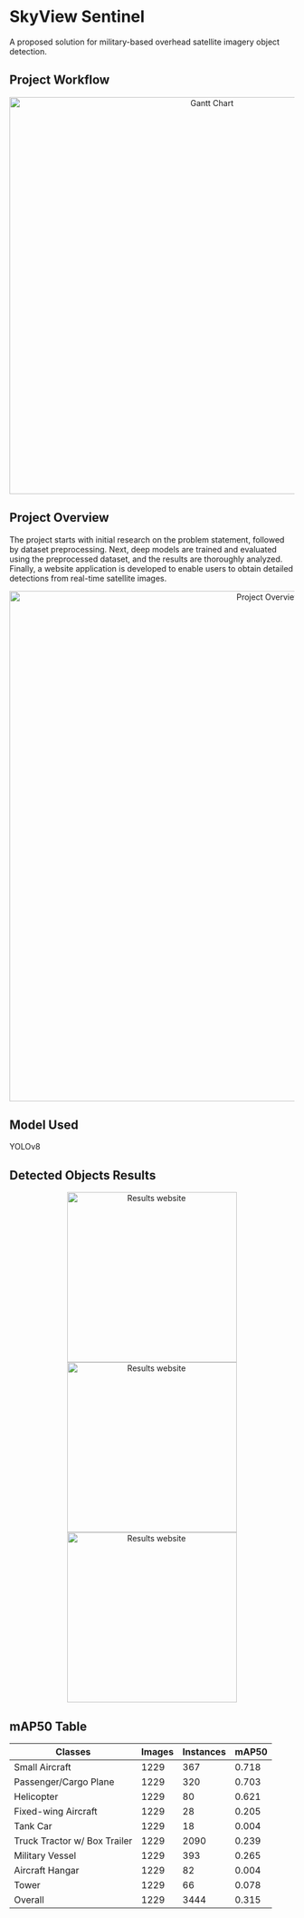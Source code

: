 # SkyView Sentinel

A proposed solution for military-based overhead satellite imagery object detection.

## Project Workflow
<p align="center">
  <img src="https://github.com/user-attachments/assets/2024ec31-5a9d-444f-a03e-8d208c4a7e51" alt="Gantt Chart" width="700">
</p>

## Project Overview
The project starts with initial research on the problem statement, followed by dataset preprocessing. Next, deep models are trained and evaluated using the preprocessed dataset, and the results are thoroughly analyzed. Finally, a website application is developed to enable users to obtain detailed detections from real-time satellite images.

<p align="center">
  <img src="https://github.com/user-attachments/assets/6163f4d8-ee46-4d58-a873-80753caef222" alt="Project Overview" width="900">
</p>

## Model Used
YOLOv8


## Detected Objects Results
<p align="center">
  <img src="https://github.com/user-attachments/assets/419e4d22-d6d1-494b-9e94-7d990db55a7c" alt="Results website" width="300">
  <img src="https://github.com/user-attachments/assets/d44bacc8-487d-4bfa-8bc9-d2d77d7d3ceb" alt="Results website" width="300">
  <img src="https://github.com/user-attachments/assets/9745c763-7025-4aca-9d60-4a8ad0e0e209" alt="Results website" width="300">
</p>

## mAP50 Table

| Classes                         | Images | Instances | mAP50 |
|---------------------------------|--------|-----------|-------|
| Small Aircraft                  | 1229   | 367       | 0.718 |
| Passenger/Cargo Plane           | 1229   | 320       | 0.703 |
| Helicopter                      | 1229   | 80        | 0.621 |
| Fixed-wing Aircraft             | 1229   | 28        | 0.205 |
| Tank Car                        | 1229   | 18        | 0.004 |
| Truck Tractor w/ Box Trailer    | 1229   | 2090      | 0.239 |
| Military Vessel                 | 1229   | 393       | 0.265 |
| Aircraft Hangar                 | 1229   | 82        | 0.004 |
| Tower                           | 1229   | 66        | 0.078 |
| Overall                         | 1229   | 3444      | 0.315 |
